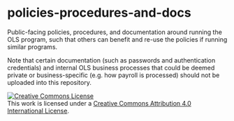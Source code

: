 # policies-procedures-and-docs
Public-facing policies, procedures, and documentation around running the OLS program, such that others can benefit and re-use the policies if running similar programs. 

Note that certain documentation (such as passwords and authentication credentials) and internal OLS business processes that could be deemed private or business-specific (e.g. how payroll is processed) should not be uploaded into this repository. 

<a rel="license" href="http://creativecommons.org/licenses/by/4.0/"><img alt="Creative Commons License" style="border-width:0" src="https://i.creativecommons.org/l/by/4.0/88x31.png" /></a><br />This work is licensed under a <a rel="license" href="http://creativecommons.org/licenses/by/4.0/">Creative Commons Attribution 4.0 International License</a>.
